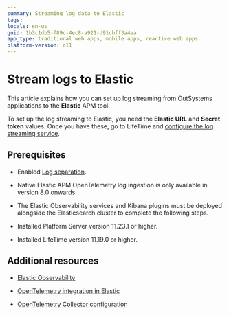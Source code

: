 ```yaml
---
summary: Streaming log data to Elastic
tags: 
locale: en-us
guid: 1b3c1db5-f89c-4ec8-a921-d91cbff3a4ea
app_type: traditional web apps, mobile apps, reactive web apps
platform-version: o11
---
```


# Stream logs to Elastic 

This article explains how you can set up log streaming from OutSystems applications to the **Elastic** APM tool. 

To set up the log streaming to Elastic, you need the **Elastic URL** and **Secret token** values. Once you have these, go to LifeTime and [configure the log streaming service](lifetime-streaming.md). 

## Prerequisites

* Enabled [Log separation](../../setup-infra-platform/setup/logging-db/logs-separation-cloud/intro.md).

* Native Elastic APM OpenTelemetry log ingestion is only available in version 8.0 onwards.

* The Elastic Observability services and Kibana plugins must be deployed alongside the Elasticsearch cluster to complete the following steps.

* Installed Platform Server version 11.23.1 or higher.

* Installed LifeTime version 11.19.0 or higher.

## Additional resources

* [Elastic Observability](https://www.elastic.co/observability)

* [OpenTelemetry integration in Elastic](https://www.elastic.co/guide/en/apm/guide/8.6/open-telemetry.html) 

* [OpenTelemetry Collector configuration](https://opentelemetry.io/docs/collector/configuration/)

